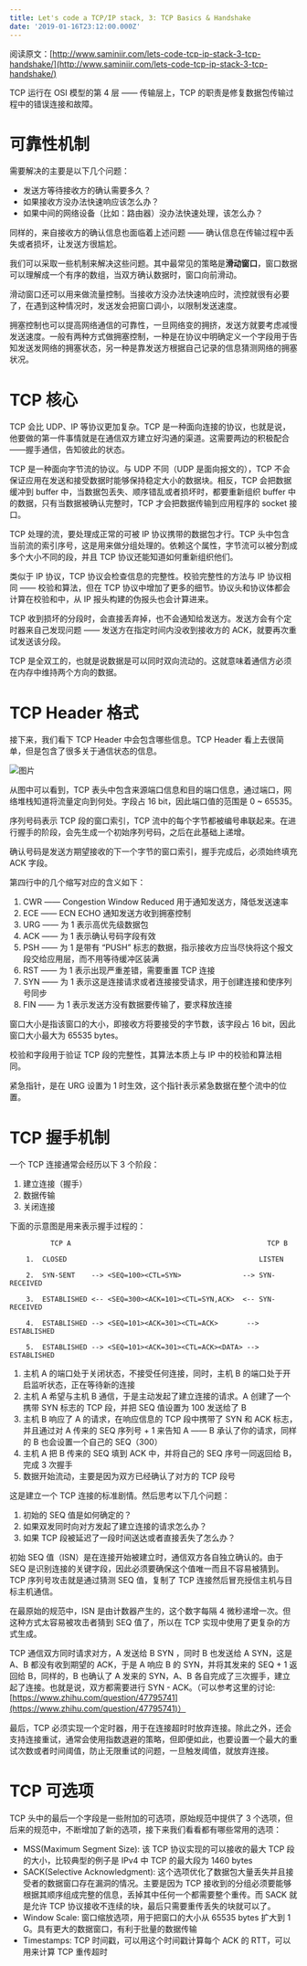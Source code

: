 ```yaml
---
title: Let's code a TCP/IP stack, 3: TCP Basics & Handshake
date: '2019-01-16T23:12:00.000Z'
---
```


阅读原文：[http://www.saminiir.com/lets-code-tcp-ip-stack-3-tcp-handshake/](http://www.saminiir.com/lets-code-tcp-ip-stack-3-tcp-handshake/)

TCP 运行在 OSI 模型的第 4 层 —— 传输层上，TCP 的职责是修复数据包传输过程中的错误连接和故障。

# 可靠性机制
需要解决的主要是以下几个问题：
* 发送方等待接收方的确认需要多久？
* 如果接收方没办法快速响应该怎么办？
* 如果中间的网络设备（比如：路由器）没办法快速处理，该怎么办？

同样的，来自接收方的确认信息也面临着上述问题 —— 确认信息在传输过程中丢失或者损坏，让发送方很尴尬。

我们可以采取一些机制来解决这些问题。其中最常见的策略是**滑动窗口**，窗口数据可以理解成一个有序的数组，当双方确认数据时，窗口向前滑动。

滑动窗口还可以用来做流量控制。当接收方没办法快速响应时，流控就很有必要了，在遇到这种情况时，发送发会把窗口调小，以限制发送速度。

拥塞控制也可以提高网络通信的可靠性，一旦网络变的拥挤，发送方就要考虑减慢发送速度。一般有两种方式做拥塞控制，一种是在协议中明确定义一个字段用于告知发送发网络的拥塞状态，另一种是靠发送方根据自己记录的信息猜测网络的拥塞状况。

# TCP 核心
TCP 会比 UDP、IP 等协议更加复杂。TCP 是一种面向连接的协议，也就是说，他要做的第一件事情就是在通信双方建立好沟通的渠道。这需要两边的积极配合——握手通信，告知彼此的状态。

TCP 是一种面向字节流的协议。与 UDP 不同（UDP 是面向报文的），TCP 不会保证应用在发送和接受数据时能够保持稳定大小的数据块。相反，TCP 会把数据缓冲到 buffer 中，当数据包丢失、顺序错乱或者损坏时，都要重新组织 buffer 中的数据，只有当数据被确认完整时，TCP 才会把数据传输到应用程序的 socket 接口。

TCP 处理的流，要处理成正常的可被 IP 协议携带的数据包才行。TCP 头中包含当前流的索引序号，这是用来做分组处理的。依赖这个属性，字节流可以被分割成多个大小不同的段，并且 TCP 协议还能知道如何重新组织他们。

类似于 IP 协议，TCP 协议会检查信息的完整性。校验完整性的方法与 IP 协议相同 —— 校验和算法，但在 TCP 协议中增加了更多的细节。协议头和协议体都会计算在校验和中，从 IP 报头构建的伪报头也会计算进来。

TCP 收到损坏的分段时，会直接丢弃掉，也不会通知给发送方。发送方会有个定时器来自己发现问题 —— 发送方在指定时间内没收到接收方的 ACK，就要再次重试发送该分段。

TCP 是全双工的，也就是说数据是可以同时双向流动的。这就意味着通信方必须在内存中维持两个方向的数据。

# TCP Header 格式
接下来，我们看下 TCP Header 中会包含哪些信息。TCP Header 看上去很简单，但是包含了很多关于通信状态的信息。

![图片](https://uploader.shimo.im/f/oPk65h2ppuQqHtV3.png!thumbnail)

从图中可以看到，TCP 表头中包含来源端口信息和目的端口信息，通过端口，网络堆栈知道将流量定向到何处。字段占 16 bit，因此端口值的范围是 0 ~ 65535。

序列号码表示 TCP 段的窗口索引，TCP 流中的每个字节都被编号串联起来。在进行握手的阶段，会先生成一个初始序列号码，之后在此基础上递增。

确认号码是发送方期望接收的下一个字节的窗口索引，握手完成后，必须始终填充 ACK 字段。

第四行中的几个缩写对应的含义如下：
1. CWR —— Congestion Window Reduced 用于通知发送方，降低发送速率
2. ECE —— ECN ECHO 通知发送方收到拥塞控制
3. URG —— 为 1 表示高优先级数据包
4. ACK —— 为 1 表示确认号码字段有效
5. PSH —— 为 1 是带有 “PUSH” 标志的数据，指示接收方应当尽快将这个报文段交给应用层，而不用等待缓冲区装满
6. RST —— 为 1 表示出现严重差错，需要重置 TCP 连接
7. SYN —— 为 1 表示这是连接请求或者连接接受请求，用于创建连接和使序列号同步
8. FIN —— 为 1 表示发送方没有数据要传输了，要求释放连接

窗口大小是指该窗口的大小，即接收方将要接受的字节数，该字段占 16 bit，因此窗口大小最大为 65535 bytes。

校验和字段用于验证 TCP 段的完整性，其算法本质上与 IP 中的校验和算法相同。

紧急指针，是在 URG 设置为 1 时生效，这个指针表示紧急数据在整个流中的位置。

# TCP 握手机制
一个 TCP 连接通常会经历以下 3 个阶段：
1. 建立连接（握手）
2. 数据传输
3. 关闭连接

下面的示意图是用来表示握手过程的：

```
          TCP A                                                TCP B

    1.  CLOSED                                               LISTEN

    2.  SYN-SENT    --> <SEQ=100><CTL=SYN>               --> SYN-RECEIVED

    3.  ESTABLISHED <-- <SEQ=300><ACK=101><CTL=SYN,ACK>  <-- SYN-RECEIVED

    4.  ESTABLISHED --> <SEQ=101><ACK=301><CTL=ACK>       --> ESTABLISHED

    5.  ESTABLISHED --> <SEQ=101><ACK=301><CTL=ACK><DATA> --> ESTABLISHED

```

1. 主机 A 的端口处于关闭状态，不接受任何连接，同时，主机 B 的端口处于开启监听状态，正在等待新的连接
2. 主机 A 希望与主机 B 通信，于是主动发起了建立连接的请求。A 创建了一个携带 SYN 标志的 TCP 段，并把 SEQ 值设置为 100 发送给了 B
3. 主机 B 响应了 A 的请求，在响应信息的 TCP 段中携带了 SYN 和 ACK 标志，并且通过对 A 传来的 SEQ 序列号 + 1 来告知 A —— B 承认了你的请求，同样的 B 也会设置一个自己的 SEQ（300）
4. 主机 A 把 B 传来的 SEQ 填到 ACK 中，并将自己的 SEQ 序号一同返回给 B，完成 3 次握手
5. 数据开始流动，主要是因为双方已经确认了对方的 TCP 段号

这是建立一个 TCP 连接的标准剧情。然后思考以下几个问题：
1. 初始的 SEQ 值是如何确定的？
2. 如果双发同时向对方发起了建立连接的请求怎么办？
3. 如果 TCP 段被延迟了一段时间送达或者直接丢失了怎么办？

初始 SEQ 值（ISN）是在连接开始被建立时，通信双方各自独立确认的。由于 SEQ 是识别连接的关键字段，因此必须要确保这个值唯一而且不容易被猜到。TCP 序列号攻击就是通过猜测 SEQ 值，复制了 TCP 连接然后冒充授信主机与目标主机通信。

在最原始的规范中，ISN 是由计数器产生的，这个数字每隔 4 微秒递增一次。但这种方式太容易被攻击者猜到 SEQ 值了，所以在 TCP 实现中使用了更复杂的方式生成。

TCP 通信双方同时请求对方，A 发送给 B SYN ，同时 B 也发送给 A SYN，这是 A、B 都没有收到期望的 ACK，于是 A 响应 B 的 SYN，并将其发来的 SEQ + 1 返回给 B，同样的，B 也确认了 A 发来的 SYN，A、B 各自完成了三次握手，建立起了连接。也就是说，双方都需要进行 SYN - ACK。（可以参考这里的讨论: [https://www.zhihu.com/question/47795741](https://www.zhihu.com/question/47795741)）

最后，TCP 必须实现一个定时器，用于在连接超时时放弃连接。除此之外，还会支持连接重试，通常会使用指数退避的策略，但即便如此，也要设置一个最大的重试次数或者时间阈值，防止无限重试的问题，一旦触发阈值，就放弃连接。

# TCP 可选项
TCP 头中的最后一个字段是一些附加的可选项，原始规范中提供了 3 个选项，但后来的规范中，不断增加了新的选项，接下来我们看看都有哪些常用的选项：
* MSS(Maximum Segment Size): 该 TCP 协议实现的可以接收的最大 TCP 段的大小，比较典型的例子是 IPv4 中 TCP 的最大段为 1460 bytes
* SACK(Selective Acknowledgment): 这个选项优化了数据包大量丢失并且接受者的数据窗口存在漏洞的情况。主要是因为 TCP 接收到的分组必须要能够根据其顺序组成完整的信息，丢掉其中任何一个都需要整个重传。而 SACK 就是允许 TCP 协议接收不连续的块，最后只需要重传丢失的块就可以了。
* Window Scale: 窗口缩放选项，用于把窗口的大小从 65535 bytes 扩大到 1 G。具有更大的数据窗口，有利于批量的数据传输
* Timestamps: TCP 时间戳，可以用这个时间戳计算每个 ACK 的 RTT，可以用来计算 TCP 重传超时

